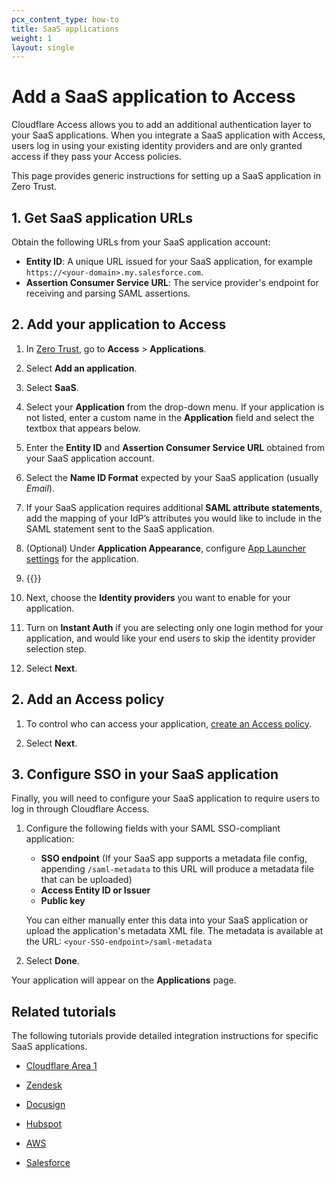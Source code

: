 ```yaml
---
pcx_content_type: how-to
title: SaaS applications
weight: 1
layout: single
---
```


# Add a SaaS application to Access

Cloudflare Access allows you to add an additional authentication layer to your SaaS applications. When you integrate a SaaS application with Access, users log in using your existing identity providers and are only granted access if they pass your Access policies.

This page provides generic instructions for setting up a SaaS application in Zero Trust.

## 1. Get SaaS application URLs

Obtain the following URLs from your SaaS application account:

- **Entity ID**: A unique URL issued for your SaaS application, for example `https://<your-domain>.my.salesforce.com`.
- **Assertion Consumer Service URL**: The service provider's endpoint for receiving and parsing SAML assertions.

## 2. Add your application to Access

1. In [Zero Trust](https://one.dash.cloudflare.com), go to **Access** > **Applications**.

2. Select **Add an application**.

3. Select **SaaS**.

4. Select your **Application** from the drop-down menu. If your application is not listed, enter a custom name in the **Application** field and select the textbox that appears below.

5. Enter the **Entity ID** and **Assertion Consumer Service URL** obtained from your SaaS application account.

6. Select the **Name ID Format** expected by your SaaS application (usually _Email_).

7. If your SaaS application requires additional **SAML attribute statements**, add the mapping of your IdP’s attributes you would like to include in the SAML statement sent to the SaaS application.

8. (Optional) Under **Application Appearance**, configure [App Launcher settings](/cloudflare-one/applications/app-launcher/) for the application.

9. {{<render file="_access-block-page.md">}}

10. Next, choose the **Identity providers** you want to enable for your application.

11. Turn on **Instant Auth** if you are selecting only one login method for your application, and would like your end users to skip the identity provider selection step.

12. Select **Next**.

## 2. Add an Access policy

1. To control who can access your application, [create an Access policy](/cloudflare-one/policies/access/).

2. Select **Next**.

## 3. Configure SSO in your SaaS application

Finally, you will need to configure your SaaS application to require users to log in through Cloudflare Access.

1. Configure the following fields with your SAML SSO-compliant application:

   - **SSO endpoint** (If your SaaS app supports a metadata file config, appending `/saml-metadata` to this URL will produce a metadata file that can be uploaded)
   - **Access Entity ID or Issuer**
   - **Public key**

   You can either manually enter this data into your SaaS application or upload the application's metadata XML file. The metadata is available at the URL: `<your-SSO-endpoint>/saml-metadata`

2. Select **Done**.

Your application will appear on the **Applications** page.

## Related tutorials

The following tutorials provide detailed integration instructions for specific SaaS applications.

- [Cloudflare Area 1](/cloudflare-one/tutorials/area-1/)

- [Zendesk](/cloudflare-one/applications/configure-apps/saas-apps/zendesk-sso-saas/)

- [Docusign](/cloudflare-one/applications/configure-apps/saas-apps/docusign-access/)

- [Hubspot](/cloudflare-one/applications/configure-apps/saas-apps/hubspot-saas/)

- [AWS](/cloudflare-one/applications/configure-apps/saas-apps/aws-sso-saas/)

- [Salesforce](/cloudflare-one/applications/configure-apps/saas-apps/salesforce-saas/)
